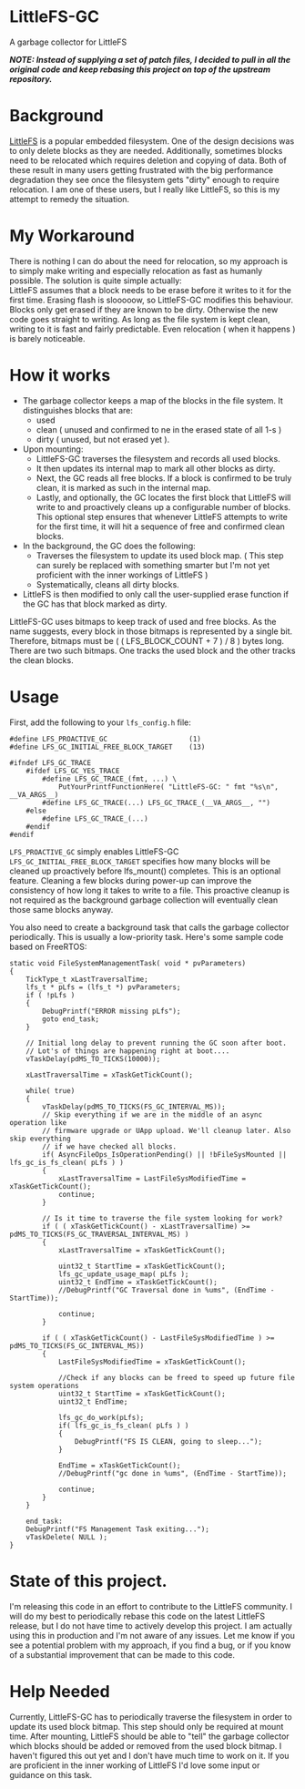# LittleFS-GC
A garbage collector for LittleFS 

***NOTE: Instead of supplying a set of patch files, I decided to pull in all the original code and keep rebasing this project on top of the upstream repository.***

# Background
[LittleFS](https://github.com/littlefs-project/littlefs) is a popular embedded filesystem. One of the design decisions was to only delete blocks as they are needed. Additionally, sometimes blocks need to be relocated which requires deletion and copying of data. Both of these result in many users getting frustrated with the big performance degradation they see once the filesystem gets "dirty" enough to require relocation. I am one of these users, but I really like LittleFS, so this is my attempt to remedy the situation.

# My Workaround
There is nothing I can do about the need for relocation, so my approach is to simply make writing and especially relocation as fast as humanly possible.
The solution is quite simple actually:  
LittleFS assumes that a block needs to be erase before it writes to it for the first time. Erasing flash is slooooow, so LittleFS-GC modifies this behaviour. Blocks only get erased if they are known to be dirty. Otherwise the new code goes straight to writing. As long as the file system is kept clean, writing to it is fast and fairly predictable. Even relocation ( when it happens ) is barely noticeable.

# How it works 
- The garbage collector keeps a map of the blocks in the file system. It distinguishes  blocks that are:
  - used
  - clean ( unused and confirmed to ne in the erased state of all 1-s )
  - dirty ( unused, but not erased yet ).
- Upon mounting:
  - LittleFS-GC traverses the filesystem and records all used blocks.
  - It then updates its internal map to mark all other blocks as dirty.
  - Next, the GC reads all free blocks. If a block is confirmed to be truly clean, it is marked as such in the internal map.
  - Lastly, and optionally, the GC locates the first block that LittleFS will write to and proactively cleans up a configurable number of blocks. This optional step ensures that whenever LittleFS attempts to write for the first time, it will hit a sequence of free and confirmed clean blocks.
- In the background, the GC does the following:
  - Traverses the filesystem to update its used block map. ( This step can surely be replaced with something smarter but I'm not yet proficient with the inner workings of LittleFS )
  - Systematically, cleans all dirty blocks.
- LittleFS is then modified to only call the user-supplied erase function if the GC has that block marked as dirty.

LittleFS-GC uses bitmaps to keep track of used and free blocks. As the name suggests, every block in those bitmaps is represented by a single bit. Therefore, bitmaps must be ( ( LFS_BLOCK_COUNT + 7 ) / 8 ) bytes long. There are two such bitmaps. One tracks the used block and the other tracks the clean blocks.

# Usage
First, add the following to your `lfs_config.h` file:
```
#define LFS_PROACTIVE_GC                    (1)
#define LFS_GC_INITIAL_FREE_BLOCK_TARGET    (13)

#ifndef LFS_GC_TRACE
    #ifdef LFS_GC_YES_TRACE
        #define LFS_GC_TRACE_(fmt, ...) \
            PutYourPrintfFunctionHere( "LittleFS-GC: " fmt "%s\n", __VA_ARGS__)
        #define LFS_GC_TRACE(...) LFS_GC_TRACE_(__VA_ARGS__, "")
    #else
        #define LFS_GC_TRACE_(...)
    #endif
#endif
```
`LFS_PROACTIVE_GC` simply enables LittleFS-GC 
`LFS_GC_INITIAL_FREE_BLOCK_TARGET` specifies how many blocks will be cleaned up proactively before lfs_mount() completes. This is an optional feature. Cleaning a few blocks during power-up can improve the consistency of how long it takes to write to a file. This proactive cleanup is not required as the background garbage collection will eventually clean those same blocks anyway.

You also need to create a background task that calls the garbage collector periodically. This is usually a low-priority task.
Here's some sample code based on FreeRTOS:
```
static void FileSystemManagementTask( void * pvParameters)
{
	TickType_t xLastTraversalTime;
	lfs_t * pLfs = (lfs_t *) pvParameters;
	if ( !pLfs )
	{
		DebugPrintf("ERROR missing pLfs");
		goto end_task;
	}

	// Initial long delay to prevent running the GC soon after boot.
	// Lot's of things are happening right at boot....
	vTaskDelay(pdMS_TO_TICKS(10000));

	xLastTraversalTime = xTaskGetTickCount();

	while( true)
	{
		vTaskDelay(pdMS_TO_TICKS(FS_GC_INTERVAL_MS));
		// Skip everything if we are in the middle of an async operation like
		// firmware upgrade or UApp upload. We'll cleanup later. Also skip everything
		// if we have checked all blocks.
		if( AsyncFileOps_IsOperationPending() || !bFileSysMounted || lfs_gc_is_fs_clean( pLfs ) )
		{
			xLastTraversalTime = LastFileSysModifiedTime = xTaskGetTickCount();
			continue;
		}

		// Is it time to traverse the file system looking for work?
		if ( ( xTaskGetTickCount() - xLastTraversalTime) >= pdMS_TO_TICKS(FS_GC_TRAVERSAL_INTERVAL_MS) )
		{
			xLastTraversalTime = xTaskGetTickCount();

			uint32_t StartTime = xTaskGetTickCount();
			lfs_gc_update_usage_map( pLfs );
			uint32_t EndTime = xTaskGetTickCount();
			//DebugPrintf("GC Traversal done in %ums", (EndTime - StartTime));

			continue;
		}
		
		if ( ( xTaskGetTickCount() - LastFileSysModifiedTime ) >= pdMS_TO_TICKS(FS_GC_INTERVAL_MS))
		{
			LastFileSysModifiedTime = xTaskGetTickCount();

			//Check if any blocks can be freed to speed up future file system operations
			uint32_t StartTime = xTaskGetTickCount();
			uint32_t EndTime;

			lfs_gc_do_work(pLfs);
			if( lfs_gc_is_fs_clean( pLfs ) )
			{
				DebugPrintf("FS IS CLEAN, going to sleep...");
			}

			EndTime = xTaskGetTickCount();
			//DebugPrintf("gc done in %ums", (EndTime - StartTime));

			continue;
		}
	}
	
	end_task:
	DebugPrintf("FS Management Task exiting...");
	vTaskDelete( NULL );
}
```

# State of this project.
I'm releasing this code in an effort to contribute to the LittleFS community. I will do my best to periodically rebase this code on the latest LittleFS release, but I do not have time to actively develop this project. I am actually using this in production and I'm not aware of any issues. Let me know if you see a potential problem with my approach, if you find a bug, or if you know of a substantial improvement that can be made to this code.

# Help Needed
Currently, LittleFS-GC has to periodically traverse the filesystem in order to update its used block bitmap. This step should only be required at mount time. After mounting, LittleFS should be able to "tell" the garbage collector which blocks should be added or removed from the used block bitmap. I haven't figured this out yet and I don't have much time to work on it. If you are proficient in the inner working of LittleFS I'd love some input or guidance on this task.
